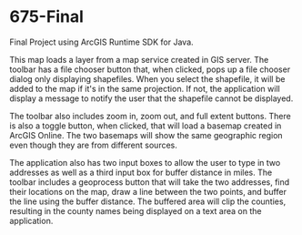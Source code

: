 # 675-Final
Final Project using ArcGIS Runtime SDK for Java.

This map loads a layer from a map service created in GIS server. The toolbar has a file chooser button that, when clicked, pops up a file chooser dialog only displaying shapefiles. When you select the shapefile, it will be added to the map if it's in the same projection. If not, the application will display a message to notify the user that the shapefile cannot be displayed.

The toolbar also includes zoom in, zoom out, and full extent buttons. There is also a toggle button, when clicked, that will load a basemap created in ArcGIS Online. The two basemaps will show the same geographic region even though they are from different sources.

The application also has two input boxes to allow the user to type in two addresses as well as a third input box for buffer distance in miles. The toolbar includes a geoprocess button that will take the two addresses, find their locations on the map, draw a line between the two points, and buffer the line using the buffer distance. The buffered area will clip the counties, resulting in the county names being displayed on a text area on the application.
